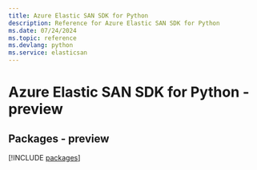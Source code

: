 ```yaml
---
title: Azure Elastic SAN SDK for Python
description: Reference for Azure Elastic SAN SDK for Python
ms.date: 07/24/2024
ms.topic: reference
ms.devlang: python
ms.service: elasticsan
---
```

# Azure Elastic SAN SDK for Python - preview
## Packages - preview
[!INCLUDE [packages](elastic-san-index.md)]